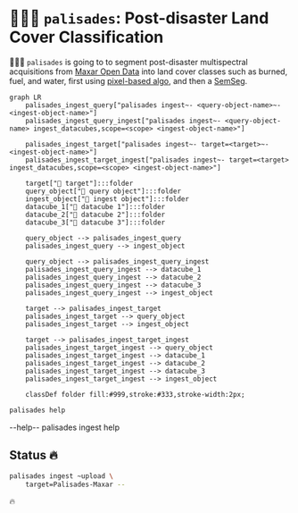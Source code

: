 # 🧑🏽‍🚒 `palisades`: Post-disaster Land Cover Classification

🧑🏽‍🚒 `palisades` is going to to segment post-disaster multispectral acquisitions from [Maxar Open Data](https://github.com/kamangir/blue-geo/tree/main/blue_geo/catalog/maxar_open_data) into land cover classes such as burned, fuel, and water, first using [pixel-based algo](https://xgboost.readthedocs.io/en/stable/), and then a [SemSeg](https://github.com/kamangir/roofAI).

```mermaid
graph LR
    palisades_ingest_query["palisades ingest~- <query-object-name>~- <ingest-object-name>"]
    palisades_ingest_query_ingest["palisades ingest~- <query-object-name> ingest_datacubes,scope=<scope> <ingest-object-name>"]

    palisades_ingest_target["palisades ingest~- target=<target>~- <ingest-object-name>"]
    palisades_ingest_target_ingest["palisades ingest~- target=<target> ingest_datacubes,scope=<scope> <ingest-object-name>"]

    target["🎯 target"]:::folder
    query_object["📂 query object"]:::folder
    ingest_object["📂 ingest object"]:::folder
    datacube_1["🧊 datacube 1"]:::folder
    datacube_2["🧊 datacube 2"]:::folder
    datacube_3["🧊 datacube 3"]:::folder

    query_object --> palisades_ingest_query
    palisades_ingest_query --> ingest_object

    query_object --> palisades_ingest_query_ingest
    palisades_ingest_query_ingest --> datacube_1
    palisades_ingest_query_ingest --> datacube_2
    palisades_ingest_query_ingest --> datacube_3
    palisades_ingest_query_ingest --> ingest_object

    target --> palisades_ingest_target
    palisades_ingest_target --> query_object
    palisades_ingest_target --> ingest_object

    target --> palisades_ingest_target_ingest
    palisades_ingest_target_ingest --> query_object
    palisades_ingest_target_ingest --> datacube_1
    palisades_ingest_target_ingest --> datacube_2
    palisades_ingest_target_ingest --> datacube_3
    palisades_ingest_target_ingest --> ingest_object

    classDef folder fill:#999,stroke:#333,stroke-width:2px;
```

```bash
palisades help
```

--help-- palisades ingest help

## Status 🔥

```bash
palisades ingest ~upload \
	target=Palisades-Maxar --
```

🔥